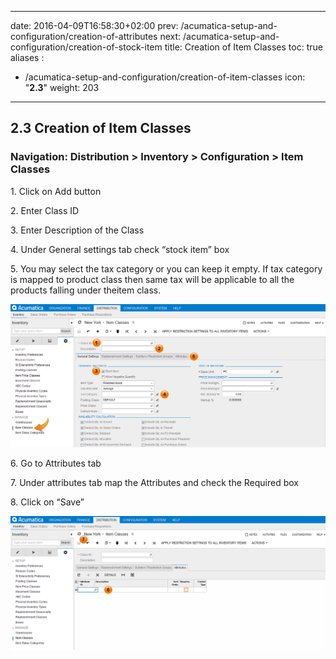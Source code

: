
---
date: 2016-04-09T16:58:30+02:00
prev: /acumatica-setup-and-configuration/creation-of-attributes
next: /acumatica-setup-and-configuration/creation-of-stock-item
title: Creation of Item Classes
toc: true
aliases :
  - /acumatica-setup-and-configuration/creation-of-item-classes
icon: "<b>2.3</b>"
weight: 203
---

## 2.3 Creation of Item Classes

### Navigation: Distribution > Inventory > Configuration > Item Classes

  <p>1. Click on Add button</p>
  <p>2. Enter Class ID</p>
  <p>3. Enter Description of the Class</p>
  <p>4. Under General settings tab check “stock item” box</p>
  <p>5. You may select the tax category or you can keep it empty. If tax category is mapped to product class then
same tax will be applicable to all the products falling under theitem class.</p>

![Creation of Item Classes](images/creation-of-item-classes-1.png?classes=shadow)

  <p>6. Go to Attributes tab</p>
  <p>7. Under attributes tab map the Attributes and check the Required box</p>
  <p>8. Click on “Save”</p>

![Creation of Item Classes](images/creation-of-item-classes-2.png?classes=shadow)

